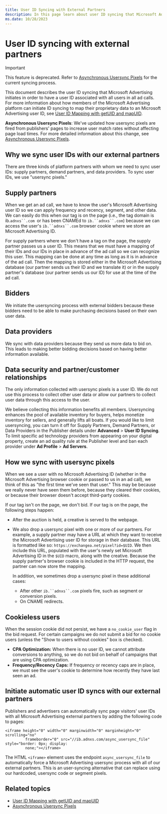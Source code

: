 ```yaml
---
title: User ID Syncing with External Partners
description: In this page learn about user ID syncing that Microsoft Advertising initiates to have a user ID associated with all users in all ad calls. 
ms.date: 10/28/2023
---
```


# User ID syncing with external partners

> [!IMPORTANT]
> This feature is deprecated. Refer to [Asynchronous Usersync Pixels](asynchronous-usersync-pixels.md) for the current syncing process.

This document describes the user ID syncing that Microsoft Advertising initiates in order to have a user ID associated with all users in all ad calls. For more information about how members of the Microsoft Advertising platform can initiate ID syncing to map their proprietary data to an Microsoft Advertising user ID, see [User ID Mapping with getUID and mapUID](user-id-mapping-with-getuid-and-mapuid.md).

**Asynchronous Usersync Pixels**: We've updated how usersync pixels are fired from publishers' pages to increase user match rates without affecting page load times. For more detailed information about this change, see [Asynchronous Usersync Pixels](asynchronous-usersync-pixels.md).

## Why we sync user IDs with our external partners

There are three kinds of platform partners with whom we need to sync user IDs: supply partners, demand partners, and data providers. To sync user IDs, we use "usersync pixels."

## Supply partners

When we get an ad call, we have to know the user's Microsoft Advertising user ID so we can apply frequency and recency, segment, and other data. We can easily do this when our tag is on the page (i.e., the tag domain is ib.`adnxs``.com `or has been CNAMEd to `ib.``adnxs``.com`) because we can access the user's `ib.``adnxs``.com` browser cookie where we store an Microsoft Advertising ID.

For supply partners where we don't have a tag on the page, the supply partner passes us a user ID. This means that we must have a mapping of their IDs and our IDs in place in advance of the ad call so we can recognize this user. This mapping can be done at any time as long as it is in advance of the ad call. Then the mapping is stored either in the Microsoft Advertising database (our partner sends us their ID and we translate it) or in the supply partner's database (our partner sends us our ID) for use at the time of the ad call.

## Bidders

We initiate the usersyncing process with external bidders because these bidders need to be able to make purchasing decisions based on their own user data.

## Data providers

We sync with data providers because they send us more data to bid on. This leads to making better bidding decisions based on having better information available.

## Data security and partner/customer relationships

The only information collected with usersync pixels is a user ID. We do not use this process to collect other user data or allow our partners to collect user data through this access to the user.

We believe collecting this information benefits all members. Usersyncing enhances the pool of available inventory for buyers, helps monetize inventory for sellers, and generally lifts all boats. If you would like to limit usersyncing, you can turn it off for Supply Partners, Demand Partners, or Data Providers in the Publisher details under **Advanced** > **User ID Syncing**. To limit specific ad technology providers from appearing on your digital property, create an ad quality rule at the Publisher level and ban each provider under **Ad Profile** > **Ad Servers**.

## How we sync with usersync pixels

When we see a user with no Microsoft Advertising ID (whether in the Microsoft Advertising browser cookie or passed to us in an ad call), we think of this as "the first time we've seen that user." This may be because we really never have seen them before, because they cleared their cookies, or because their browser doesn't accept third-party cookies.

If our tag isn't on the page, we don't bid. If our tag is on the page, the following steps happen:

- After the auction is held, a creative is served to the webpage.

- We also drop a usersync pixel with one or more of our partners. For example, a supply partner may have a URL at which they want to receive the Microsoft Advertising user ID for storage in their database. This URL is formatted like so: `https://exchangea.net/pixel?id=$UID`. We then include this URL, populated with the user's newly set Microsoft Advertising ID in the `$UID` macro, along with the creative. Because the supply partner's browser cookie is included in the HTTP request, the partner can now store the mapping.

  In addition, we sometimes drop a usersync pixel in these additional cases:

  - After other `ib.``adnxs``.com` pixels fire, such as segment or conversion pixels.
  - On CNAME redirects.

## Cookieless users

When the session cookie did not persist, we have a `no_cookie_user` flag in the bid request. For certain campaigns we do not submit a bid for no cookie users (unless the "Show to users without cookies" box is checked).

- **CPA Optimization:** When there is no user ID, we cannot attribute conversions to anything, so we do not bid on behalf of campaigns that are using CPA optimization.
- **Frequency/Recency Caps:** If frequency or recency caps are in place, we must see the user's cookie to determine how recently they have last seen an ad.

## Initiate automatic user ID syncs with our external partners

Publishers and advertisers can automatically sync page visitors' user IDs with all Microsoft Advertising external partners by adding the following code to pages:

``` 
<iframe height="0" width="0" marginwidth="0" marginheight="0" scrolling="no"
         frameborder="0" src="//ib.adnxs.com/async_usersync_file" style="border: 0px; display:
         none;"></iframe>
```

The HTML `<iframe>` element uses the endpoint `async_usersync_file` to automatically force a Microsoft Advertising usersync process with all of our external partners. This is an user-syncing alternative that can replace using our hardcoded, usersync code or segment pixels.

## Related topics

- [User ID Mapping with getUID and mapUID](user-id-mapping-with-getuid-and-mapuid.md)
- [Asynchronous Usersync Pixels](asynchronous-usersync-pixels.md)